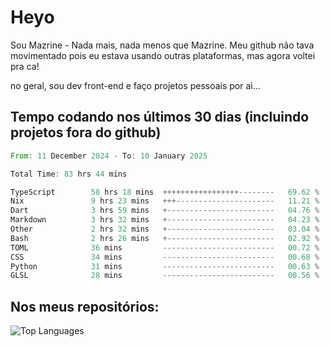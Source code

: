 # Heyo

Sou Mazrine - Nada mais, nada menos que Mazrine.
Meu github não tava movimentado pois eu estava usando outras plataformas, mas agora voltei pra ca!

no geral, sou dev front-end e faço projetos pessoais por ai...


## Tempo codando nos últimos 30 dias (incluindo projetos fora do github)
<!--START_SECTION:waka-->

```rust
From: 11 December 2024 - To: 10 January 2025

Total Time: 83 hrs 44 mins

TypeScript        58 hrs 18 mins  +++++++++++++++++--------   69.62 %
Nix               9 hrs 23 mins   +++----------------------   11.21 %
Dart              3 hrs 59 mins   +------------------------   04.76 %
Markdown          3 hrs 32 mins   +------------------------   04.23 %
Other             2 hrs 32 mins   +------------------------   03.04 %
Bash              2 hrs 26 mins   +------------------------   02.92 %
TOML              36 mins         -------------------------   00.72 %
CSS               34 mins         -------------------------   00.68 %
Python            31 mins         -------------------------   00.63 %
GLSL              28 mins         -------------------------   00.56 %
```

<!--END_SECTION:waka-->

<!--
**Mazrine/Mazrine** is a ✨ _special_ ✨ repository because its `README.md` (this file) appears on your GitHub profile.

Here are some ideas to get you started:

- 🔭 I’m currently working on ...
- 🌱 I’m currently learning ...
- 👯 I’m looking to collaborate on ...
- 🤔 I’m looking for help with ...
- 💬 Ask me about ...
- 📫 How to reach me: ...
- 😄 Pronouns: ...
- ⚡ Fun fact: ...
-->


## Nos meus repositórios:

![Top Languages](https://github-readme-stats.vercel.app/api/top-langs/?username=mazrine&theme=tokyonight&layout=donut&langs_count=10&locale=pt-br)
